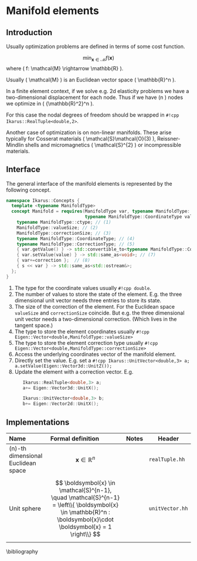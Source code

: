 <!--
SPDX-FileCopyrightText: 2022 The Ikarus Developers mueller@ibb.uni-stuttgart.de

SPDX-License-Identifier: CC-BY-SA-4.0
-->

# Manifold elements
##  Introduction
Usually optimization problems are defined in terms of some cost
function.

$$
 \min_{\boldsymbol{x} \in \mathcal{M}} f(\boldsymbol{x} )
$$
where \( f: \mathcal{M} \rightarrow \mathbb{R} \).

Usually \( \mathcal{M} \) is an Euclidean vector space \( \mathbb{R}^n \).

In a finite element context, if we solve e.g. 2d elasticity problems we have a 
two-dimensional displacement for each node. Thus if we have \(n \) nodes we optimize in \( {\mathbb{R}^2}^n  \).

For this case the nodal degrees of freedom should be wrapped in `#!cpp Ikarus::RealTuple<double,2>`.

Another case of optimization is on non-linear manifolds. These arise typically for Cosserat materials \( \mathcal{S}\mathcal{O}(3) \), 
Reissner-Mindlin shells and micromagnetics \( \mathcal{S}^{2} \) or incompressible materials.

##  Interface
The general interface of the manifold elements is represented by the following concept.
```cpp
namespace Ikarus::Concepts {
  template <typename ManifoldType>
  concept Manifold = requires(ManifoldType var, typename ManifoldType::CorrectionType correction, std::ostream& s,
                              typename ManifoldType::CoordinateType value) {
    typename ManifoldType::ctype; // (1)
    ManifoldType::valueSize; // (2)
    ManifoldType::correctionSize; // (3)
    typename ManifoldType::CoordinateType; // (4)
    typename ManifoldType::CorrectionType; // (5)
    { var.getValue() } -> std::convertible_to<typename ManifoldType::CoordinateType>; // (6)
    { var.setValue(value) } -> std::same_as<void>; // (7)
    { var+=correction };  // (8)
    { s << var } -> std::same_as<std::ostream&>;
  };
}  
```

1. The type for the coordinate values usually `#!cpp double`.
2. The number of values to store the state of the element. E.g. the three dimensional unit vector needs three entries to store its state.
3. The size of the correction of the element. For the Euclidean space `valueSize` and `correctionSize` coincide. But e.g. the three dimensional unit vector needs a two-dimensional correction. (Which lives in the tangent space.)
4. The type to store the element coordinates usually `#!cpp Eigen::Vector<double,ManifoldType::valueSize>`
5. The type to store the element correction type usually `#!cpp Eigen::Vector<double,ManifoldType::correctionSize>`
6. Access the underlying coordinates vector of the manifold element.
7. Directly set the value. E.g. set a `#!cpp Ikarus::UnitVector<double,3> a; a.setValue(Eigen::Vector3d::UnitZ());`
8. Update the element with a correction vector. E.g. 
     ```cpp
        Ikarus::RealTuple<double,3> a; 
        a+= Eigen::Vector3d::UnitX();
   
        Ikarus::UnitVector<double,3> b; 
        b+= Eigen::Vector2d::UnitX();
     ```

## Implementations
| Name                      | Formal definition                                         | Notes                                                                                                                                                                                                                                                      | Header |
|:--------------------------|:--------------------------------------------------------------|:----------------------------------------------------------------------------------------------------------------------------------------------------------------------------------------------------------------------------------------------------------|--|
| \(n\)-th dimensional Euclidean space                    | $$ \boldsymbol{x} \in \mathbb{R}^n  $$     |           | `realTuple.hh`|
| Unit sphere | $$ \boldsymbol{x} \in \mathcal{S}^{n-1}, \quad \mathcal{S}^{n-1} = \left\\{ \boldsymbol{x} \in \mathbb{R}^n :  \boldsymbol{x}\cdot  \boldsymbol{x}  = 1 \right\\}  $$  |  | `unitVector.hh`|

\bibliography